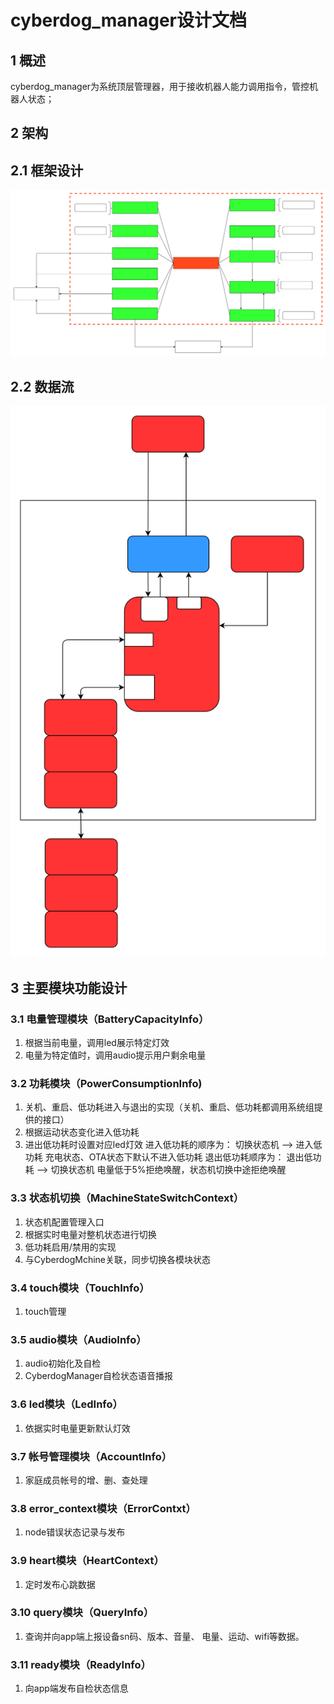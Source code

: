 # cyberdog_manager设计文档


## 1 概述
cyberdog_manager为系统顶层管理器，用于接收机器人能力调用指令，管控机器人状态；
## 2 架构
## 2.1 框架设计
![](./image/cyberdog_manager/cyberdog_manager_architecture_cn.svg)
## 2.2 数据流
![](./image/cyberdog_manager/cyberdog_manager_data_flow_cn.svg)
## 3 主要模块功能设计
### 3.1 电量管理模块（BatteryCapacityInfo）
1. 根据当前电量，调用led展示特定灯效
2. 电量为特定值时，调用audio提示用户剩余电量
### 3.2 功耗模块（PowerConsumptionInfo)
1. 关机、重启、低功耗进入与退出的实现（关机、重启、低功耗都调用系统组提供的接口）
2. 根据运动状态变化进入低功耗
3. 进出低功耗时设置对应led灯效
进入低功耗的顺序为：
切换状态机 --> 进入低功耗
充电状态、OTA状态下默认不进入低功耗
退出低功耗顺序为：
退出低功耗 --> 切换状态机
电量低于5%拒绝唤醒，状态机切换中途拒绝唤醒
### 3.3 状态机切换（MachineStateSwitchContext）
1. 状态机配置管理入口
2. 根据实时电量对整机状态进行切换
3. 低功耗启用/禁用的实现
4. 与CyberdogMchine关联，同步切换各模块状态
### 3.4 touch模块（TouchInfo）
1. touch管理 
### 3.5 audio模块（AudioInfo）
1. audio初始化及自检
2. CyberdogManager自检状态语音播报
### 3.6 led模块（LedInfo）
1. 依据实时电量更新默认灯效
### 3.7 帐号管理模块（AccountInfo）
1. 家庭成员帐号的增、删、查处理
### 3.8 error_context模块（ErrorContxt）
1. node错误状态记录与发布
### 3.9 heart模块（HeartContext）
1. 定时发布心跳数据
### 3.10 query模块（QueryInfo）
1. 查询并向app端上报设备sn码、版本、音量、 电量、运动、wifi等数据。
### 3.11 ready模块（ReadyInfo）
1. 向app端发布自检状态信息

